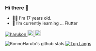 ### Hi there 👋

- 💁‍♂️ I'm 17 years old.
- 🌱 I’m currently learning ... Flutter 

<p align="left"> 
  <a href="https://github.com/KonnoHaruto">
    <img src="https://komarev.com/ghpvc/?username=harukon" alt="harukon" />
  </a>
  <a href="http://twitter.com/rutyo2">
    <img height="20" src="https://img.shields.io/twitter/follow/rutyo2?label=Twitter&logo=twitter&style=flat" />
  </a>
  <a href="https://github.com/KonnoHaruto">
    <img height="20" src="https://img.shields.io/github/followers/harukon?label=follow&logo=github&style=flat" />
  </a>


![KonnoHaruto's github stats](https://github-readme-stats.vercel.app/api?username=KonnoHaruto)
[![Top Langs](https://github-readme-stats.vercel.app/api/top-langs/?username=KonnoHaruto)](https://github.com/anuraghazra/github-readme-stats)
